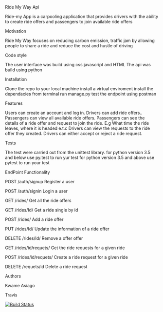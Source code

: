 Ride My Way Api

Ride-my App is a carpooling application that provides drivers with the ability to create ride offers and passengers to join available ride offers

Motivation

Ride My Way focuses on reducing carbon emission, traffic jam by allowing people to share a ride and reduce the cost and hustle of driving

Code style

The user interface was build using css javascript and HTML The api was build using python

Installation

Clone the repo to your local machine install a virtual enviroment install the dependacies from terminal run manage.py test the endpoint using postman

Features

Users can create an account and log in. Drivers can add ride offers.. Passengers can view all available ride offers. Passengers can see the details of a ride offer and request to join the ride. E.g What time the ride leaves, where it is headed e.t.c Drivers can view the requests to the ride offer they created. Drivers can either accept or reject a ride request.

Tests

The test were carried out from the unittest library. for python version 3.5 and below use py.test to run yur test for python version 3.5 and above use pytest to run your test

EndPoint	Functionality

POST /auth/signup	Register a user

POST /auth/signin	Login a user

GET /rides/	Get all the ride offers

GET /rides/Id/	Get a ride single by id

POST /rides/	Add a ride offer

PUT /rides/Id/	Update the information of a ride offer

DELETE /rides/Id/	Remove a offer offer

GET /rides/id/requets/	Get the ride requests for a given ride

POST /rides/id/requets/	Create a ride request for a given ride

DELETE /requets/id	Delete a ride request

Authors

Kwame Asiago

Travis 

[![Build Status](https://travis-ci.org/SelaDanti/RideMyWay2.0.svg?branch=ft-signup-158949454)](https://travis-ci.org/SelaDanti/RideMyWay2.0)